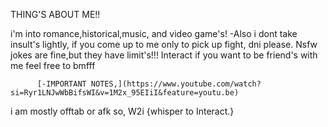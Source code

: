 THING'S ABOUT ME!!

i'm into romance,historical,music, and video game's!
-Also i dont take insult's lightly, if you come up to me only to pick up fight, dni please.
Nsfw jokes are fine,but they have limit's!!!
Interact if you want to be friend's with me feel free to bmfff
         
          [-IMPORTANT NOTES,](https://www.youtube.com/watch?si=Ryr1LNJwWbBifsWI&v=1M2x_95EIiI&feature=youtu.be)
i am mostly offtab or afk so, W2i {whisper to Interact.}


